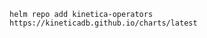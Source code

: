 ```shell title="Add Kinetica Operators Chart Repo"
helm repo add kinetica-operators https://kineticadb.github.io/charts/latest
```
